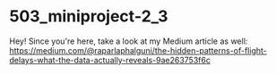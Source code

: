 # 503_miniproject-2_3


Hey!
Since you're here, take a look at my Medium article as well:
https://medium.com/@raparlaphalguni/the-hidden-patterns-of-flight-delays-what-the-data-actually-reveals-9ae263753f6c
